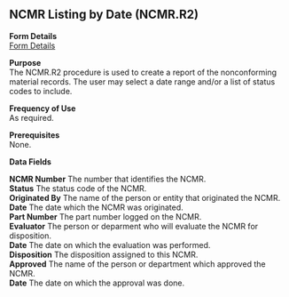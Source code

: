 ##  NCMR Listing by Date (NCMR.R2)

<PageHeader />

**Form Details**  
[ Form Details ](NCMR-R2-1/README.md)   

**Purpose**  
The NCMR.R2 procedure is used to create a report of the nonconforming material
records. The user may select a date range and/or a list of status codes to
include.

**Frequency of Use**  
As required.

**Prerequisites**  
None.

**Data Fields**

**NCMR Number** The number that identifies the NCMR.  
**Status** The status code of the NCMR.  
**Originated By** The name of the person or entity that originated the NCMR.  
**Date** The date which the NCMR was originated.  
**Part Number** The part number logged on the NCMR.  
**Evaluator** The person or deparment who will evaluate the NCMR for
disposition.  
**Date** The date on which the evaluation was performed.  
**Disposition** The disposition assigned to this NCMR.  
**Approved** The name of the person or department which approved the NCMR.  
**Date** The date on which the approval was done.  
  
<badge text= "Version 8.10.57" vertical="middle" />

<PageFooter />